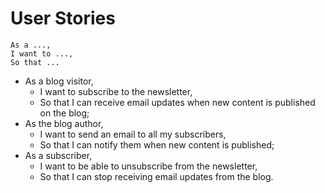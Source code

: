 # User Stories

```
As a ...,
I want to ...,
So that ...
```


- As a blog visitor,
  - I want to subscribe to the newsletter,
  - So that I can receive email updates when new content is published on the blog;
- As the blog author,
  - I want to send an email to all my subscribers,
  - So that I can notify them when new content is published;
- As a subscriber,
  - I want to be able to unsubscribe from the newsletter,
  - So that I can stop receiving email updates from the blog.
